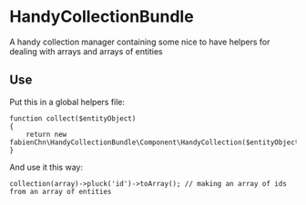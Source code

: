 # HandyCollectionBundle

A handy collection manager containing some nice to have helpers for dealing with arrays and arrays of entities

## Use 

Put this in a global helpers file:

    function collect($entityObject)
    {
        return new fabienChn\HandyCollectionBundle\Component\HandyCollection($entityObject);
    }

And use it this way:

    collection(array)->pluck('id')->toArray(); // making an array of ids from an array of entities 
